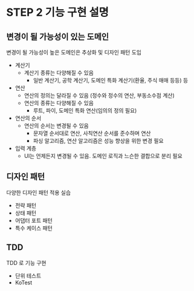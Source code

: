 # STEP 2 기능 구현 설명

## 변경이 될 가능성이 있는 도메인

변경이 될 가능성이 높은 도메인은 추상화 및 디자인 패턴 도입

- 계산기
   - 계산기 종류는 다양해질 수 있음
     - 일반 계산기, 공학 계산기, 도메인 특화 계산기(환율, 주식 매매 등등) 등
- 연산
   - 연산의 정의는 달라질 수 있음 (정수와 정수의 연산, 부동소수점 계산)
   - 연산의 종류는 다양해질 수 있음
     - 루트, 파이, 도메인 특화 연산(임의의 정의 필요)
- 연산의 순서
  - 연산의 순서는 변경될 수 있음
    - 문자열 순서대로 연산, 사칙연산 순서를 준수하며 연산
    - 파싱 알고리즘, 연산 알고리즘은 성능 향상을 위한 변경 필요
- 입력 계층
  - UI는 언제든지 변경될 수 있음. 도메인 로직과 느슨한 결합으로 분리 필요


## 디자인 패턴 

다양한 디자인 패턴 적용 실습

- 전략 패턴
- 상태 패턴
- 어댑터 포트 패턴
- 특수 케이스 패턴

## TDD

TDD 로 기능 구현

- 단위 테스트
- KoTest